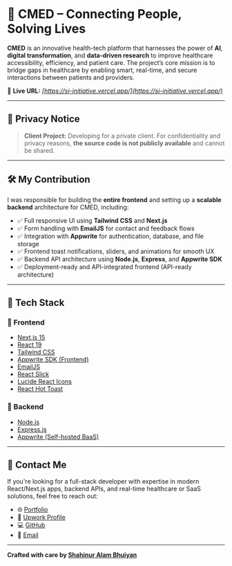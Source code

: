 # 🏥 CMED – Connecting People, Solving Lives

**CMED** is an innovative health-tech platform that harnesses the power of **AI**, **digital transformation**, and **data-driven research** to improve healthcare accessibility, efficiency, and patient care. The project’s core mission is to bridge gaps in healthcare by enabling smart, real-time, and secure interactions between patients and providers.

🔗 **Live URL:** *[https://si-initiative.vercel.app/](https://si-initiative.vercel.app/)*  


---



## 🔐 Privacy Notice
> **Client Project:** Developing for a private client.
> For confidentiality and privacy reasons, **the source code is not publicly available** and cannot be shared.
---

## 🛠️ My Contribution

I was responsible for building the **entire frontend** and setting up a **scalable backend** architecture for CMED, including:

- ✅ Full responsive UI using **Tailwind CSS** and **Next.js**
- ✅ Form handling with **EmailJS** for contact and feedback flows
- ✅ Integration with **Appwrite** for authentication, database, and file storage
- ✅ Frontend toast notifications, sliders, and animations for smooth UX
- ✅ Backend API architecture using **Node.js**, **Express**, and **Appwrite SDK**
- ✅ Deployment-ready and API-integrated frontend (API-ready architecture)

---

## 🧩 Tech Stack

### 🔹 Frontend

- [Next.js 15](https://nextjs.org/)
- [React 19](https://reactjs.org/)
- [Tailwind CSS](https://tailwindcss.com/)
- [Appwrite SDK (Frontend)](https://appwrite.io/)
- [EmailJS](https://www.emailjs.com/)
- [React Slick](https://react-slick.neostack.com/)
- [Lucide React Icons](https://lucide.dev/)
- [React Hot Toast](https://react-hot-toast.com/)

### 🔸 Backend

- [Node.js](https://nodejs.org/)
- [Express.js](https://expressjs.com/)
- [Appwrite (Self-hosted BaaS)](https://appwrite.io/)

---

## 📩 Contact Me

If you're looking for a full-stack developer with expertise in modern React/Next.js apps, backend APIs, and real-time healthcare or SaaS solutions, feel free to reach out:

- 🌐 [Portfolio](https://shahinuralambhuiyan.vercel.app/)
- 💼 [Upwork Profile](https://www.upwork.com/freelancers/~01bf24b7725d70b752)
- 💻 [GitHub](https://github.com/ShahinurAlamBhuiyan/)
- 📧 [Email](mailto:shahinur.alam.bhuiyan01@gmail.com)

---

**Crafted with care by [Shahinur Alam Bhuiyan](https://github.com/ShahinurAlamBhuiyan/)**  
